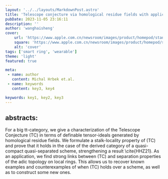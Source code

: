 ```yaml
---
layout: '../../layouts/MarkdownPost.astro'
title: 'Telescope conjecture via homological residue fields with applications to schemes'
pubDate: 2023-11-05 23:16:11
description: ''
author: 'wanghaisheng'
cover:
    url: 'https://www.apple.com.cn/newsroom/images/product/homepod/standard/Apple-HomePod-hero-230118_big.jpg.large_2x.jpg'
    square: 'https://www.apple.com.cn/newsroom/images/product/homepod/standard/Apple-HomePod-hero-230118_big.jpg.large_2x.jpg'
    alt: 'cover'
tags: ['smart ring', 'wearable'] 
theme: 'light'
featured: true

meta:
 - name: author
   content: Michal Hrbek et.al.
 - name: keywords
   content: key3, key4

keywords: key1, key2, key3
---
```


## abstracts:
For a big tt-category, we give a characterization of the Telescope Conjecture (TC) in terms of definable tensor-ideals generated by homological residue fields. We formulate a stalk-locality property of (TC) and prove that it holds in the case of the derived category of a quasi-compact quasi-separated scheme, strengthening a result \cite{HHZ21}. As an application, we find strong links between (TC) and separation properties of the adic topology on local rings. This allows us to recover known examples and counterexamples of when (TC) holds over a scheme, as well as to construct some new ones.
